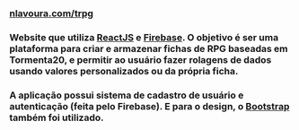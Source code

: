 ### [nlavoura.com/trpg](https://www.nlavoura.com/trpg)
### Website que utiliza [ReactJS](https://reactjs.org/) e [Firebase](https://firebase.google.com/). O objetivo é ser uma plataforma para criar e armazenar fichas de RPG baseadas em Tormenta20, e permitir ao usuário fazer rolagens de dados usando valores personalizados ou da própria ficha.
### A aplicação possui sistema de cadastro de usuário e autenticação (feita pelo Firebase). E para o design, o [Bootstrap](https://getbootstrap.com/) também foi utilizado.
